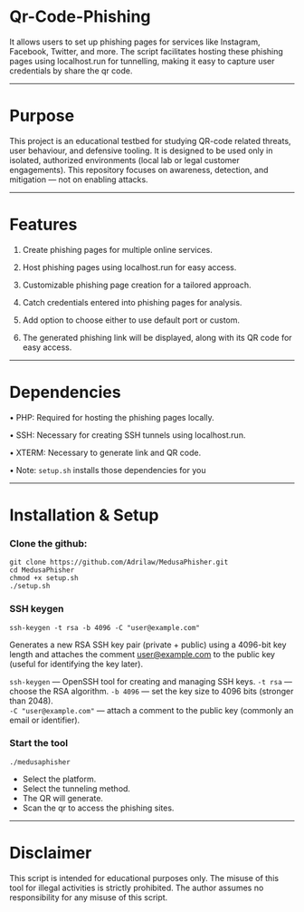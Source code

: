 # Qr-Code-Phishing

It allows users to set up phishing pages for services like Instagram, Facebook, Twitter, and more. The script facilitates hosting these phishing pages using localhost.run for tunnelling, making it easy to capture user credentials by share the qr code.

---

# Purpose

This project is an educational testbed for studying QR-code related threats, user behaviour, and defensive tooling. It is designed to be used only in isolated, authorized environments (local lab or legal customer engagements). This repository focuses on awareness, detection, and mitigation — not on enabling attacks.

---

# Features
1. Create phishing pages for multiple online services.

2. Host phishing pages using localhost.run for easy access.

3. Customizable phishing page creation for a tailored approach.

4. Catch credentials entered into phishing pages for analysis.

5. Add option to choose either to use default port or custom.

6. The generated phishing link will be displayed, along with its QR code for easy access.

---

# Dependencies
• PHP: Required for hosting the phishing pages locally.

• SSH: Necessary for creating SSH tunnels using localhost.run.

• XTERM: Necessary to generate link and QR code.

• Note: `setup.sh` installs those dependencies for you

---

# Installation & Setup

### Clone the github:
```
git clone https://github.com/Adrilaw/MedusaPhisher.git
cd MedusaPhisher
chmod +x setup.sh
./setup.sh
```

### SSH keygen
```
ssh-keygen -t rsa -b 4096 -C "user@example.com"
```
Generates a new RSA SSH key pair (private + public) using a 4096-bit key length and attaches the comment user@example.com to the public key (useful for identifying the key later).

  `ssh-keygen` — OpenSSH tool for creating and managing SSH keys.
  `-t rsa` — choose the RSA algorithm.
  `-b 4096` — set the key size to 4096 bits (stronger than 2048).  
  `-C "user@example.com"` — attach a comment to the public key (commonly an email or identifier).

### Start the tool
```
./medusaphisher
```
* Select the platform.
* Select the tunneling method.
* The QR will generate.
* Scan the qr to access the phishing sites.

---

# Disclaimer
This script is intended for educational purposes only. The misuse of this tool for illegal activities is strictly prohibited. The author assumes no responsibility for any misuse of this script.
